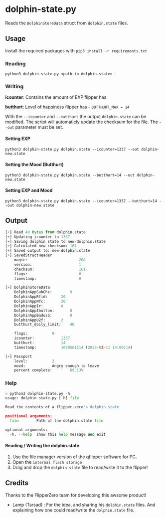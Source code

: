 # dolphin-state.py

Reads the `DolphinStoreData` struct from `dolphin.state` files.

## Usage

Install the required packages with `pip3 install -r requirements.txt`

### Reading

`python3 dolphin-state.py <path-to-dolphin.state>`

### Writing

**icounter**: Contains the amount of EXP flipper has

**butthurt**: Level of happiness flipper has - `BUTTHURT_MAX = 14`

With the `--icounter` and `--butthurt` the output `dolphin.state` can be modified. The script will automaticly update the checksum for the file. The `--out` parameter must be set.

#### Setting EXP

`python3 dolphin-state.py dolphin.state --icounter=1337 --out dolphin-new.state`

#### Setting the Mood (Butthurt)

`python3 dolphin-state.py dolphin.state --butthurt=14 --out dolphin-new.state`

#### Setting EXP and Mood

`python3 dolphin-state.py dolphin.state --icounter=1337 --butthurt=14 --out dolphin-new.state`

## Output

```python
[+] Read 40 bytes from dolphin.state
[+] Updating icounter to 1337
[+] Saving dolphin state to new-dolphin.state
[+] Calculated new checksum: 161
[+] Saved output to: new-dolphin.state
[+] SavedStructHeader
    magic:                       208
    version:                     1
    checksum:                    161
    flags:                       0
    timestamp:                   0

[+] DolphinStoreData
    DolphinAppSubGhz:		 0
    DolphinAppRfid:		 20
    DolphinAppNfc:		 20
    DolphinAppIr:		 0
    DolphinAppIbutton:		 0
    DolphinAppBadusb:		 0
    DolphinAppU2f:		 2
    butthurt_daily_limit:	 46

    flags:			 0
    icounter:			 1337
    butthurt:			 14
    timestamp:			 1678561214 (2023-03-11 14:00:14)

[+] Passport
    level:			 2
    mood:			 Angry enough to leave
    percent complete:		 69.13%
```

### Help

```python
> python3 dolphin-state.py -h
usage: dolphin-state.py [-h] file

Read the contents of a flipper-zero's dolphin.state

positional arguments:
  file        Path of the dolphin.state file

optional arguments:
  -h, --help  show this help message and exit
```

#### Reading / Writing the dolphin.state

1. Use the file manager version of the qflipper software for PC.
2. Open the `internal flash storage`
3. Drag and drop the `dolphin.state` file to read/write it to the flipper!

## Credits

Thanks to the FlipperZero team for developing this awsome product!

- Lamp (Tarsad) : For the idea, and sharing his `dolphin.state` files. And explaining how one could read/write the `dolphin.state` file.
